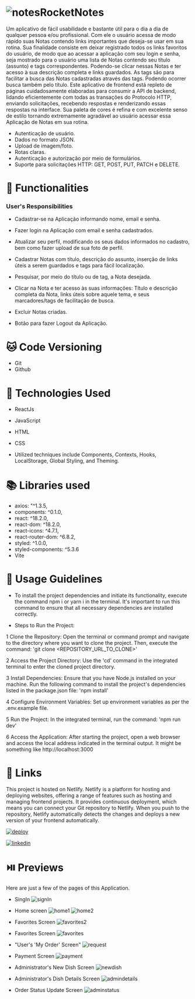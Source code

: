 # ![notes](https://cdn-icons-png.flaticon.com/128/1355/1355663.png)RocketNotes
Um aplicativo de fácil usabilidade e bastante útil para o dia a dia de qualquer pessoa e/ou profissional. Com ele o usuário acessa de modo rápido suas Notas contendo links importantes que deseja-se usar em sua rotina. 
Sua finalidade consiste em deixar registrado todos os links favoritos do usuário, de modo que ao acessar a aplicação com seu login e senha, seja mostrado para o usuário uma lista de Notas contendo seu título (assunto) e tags correspondentes. Podendo-se clicar nessas Notas e ter acesso à sua descrição completa e links guardados.
As tags são para facilitar a busca das Notas cadastradas através das tags.  Podendo ocorrer busca também pelo título. 
Este aplicativo de frontend está repleto de páginas cuidadosamente elaboradas para consumir a API de backend, lidando eficientemente com todas as transações do Protocolo HTTP, enviando solicitações, recebendo respostas e renderizando essas respostas na interface.
Sua paleta de cores é refina e com excelente senso de estilo tornando extremamente agradável ao usuário acessar essa Aplicação de Notas em sua rotina.

- Autenticação de usuário.
- Dados no formato JSON.
- Upload de imagem/foto.
- Rotas claras.
- Autenticação e autorização por meio de formulários.
- Suporte para solicitações HTTP: GET, POST, PUT, PATCH e DELETE.

# 🎯 Functionalities 
### User's Responsibilities
- Cadastrar-se na Aplicação informando nome, email e senha.

- Fazer login na Aplicação com email e senha cadastrados.

- Atualizar seu perfil, modificando os seus dados informados no cadastro, bem como fazer upload de sua foto de perfil.

- Cadastrar Notas com título, descrição do assunto, inserção de links úteis a serem guardados e tags para fácil localização.

- Pesquisar, por meio do título ou de tag, a Nota desejada.

- Clicar na Nota e ter acesso às suas informações: Título e descrição completa da Nota, links úteis sobre aquele tema, e seus marcadores/tags de facilitação de busca.

- Excluir Notas criadas.

- Botão para fazer Logout da Aplicação.

 # 🐱 Code Versioning
- Git
- Github

# 🚀 Technologies Used 
- ReactJs
- JavaScript
- HTML
- CSS

- Utilized techniques include Components, Contexts, Hooks, LocalStorage, Global Styling, and Theming.

# 📚 Libraries used 
- axios: "^1.3.5,
- components: ^0.1.0,
- react: ^18.2.0,
- react-dom: ^18.2.0,
- react-icons: ^4.7.1,
- react-router-dom: ^6.8.2,
- styled: ^1.0.0,
- styled-components: ^5.3.6
- Vite

# 🧭 Usage Guidelines 
- To install the project dependencies and initiate its functionality, execute the command npm i or yarn i in the terminal. It's important to run this command to ensure that all necessary dependencies are installed correctly.

- Steps to Run the Project:

1 Clone the Repository:
Open the terminal or command prompt and navigate to the directory where you want to clone the project. Then, execute the command: 'git clone <REPOSITORY_URL_TO_CLONE>'

2 Access the Project Directory:
Use the 'cd' command in the integrated terminal to enter the cloned project directory.

3 Install Dependencies:
Ensure that you have Node.js installed on your machine. Run the following command to install the project's dependencies listed in the package.json file: 'npm install'

4 Configure Environment Variables:
Set up environment variables as per the .env.example file.

5 Run the Project:
In the integrated terminal, run the command: 'npm run dev'

6 Access the Application:
After starting the project, open a web browser and access the local address indicated in the terminal output. It might be something like http://localhost:3000

# 🔗 Links
This project is hosted on Netlify.
Netlify is a platform for hosting and deploying websites, offering a range of features such as hosting and managing frontend projects. It provides continuous deployment, which means you can connect your Git repository to Netlify. When you push to the repository, Netlify automatically detects the changes and deploys a new version of your frontend automatically.

[![deploy](https://img.shields.io/badge/deploy-00BFFF?style=for-the-badge&logo=cloud&logoColor=white)](https://notesbyme.netlify.app)


[![linkedin](https://img.shields.io/badge/linkedin-0A66C2?style=for-the-badge&logo=linkedin&logoColor=white)](https://www.linkedin.com/in/larissa-adler-ewertoncoelho1000)

# ⏯️ Previews
Here are just a few of the pages of this Application.

- SingIn
![signIn](https://github.com/LaraAEC/rocketNotes_page/assets/91379960/884d451d-0bdf-404b-80ca-16b17cb57d58)

- Home screen
![home1](https://github.com/LaraAEC/api_foodExplorer/assets/91379960/82efd1e5-1114-4527-b955-af6bfda85ca9)
![home2](https://github.com/LaraAEC/api_foodExplorer/assets/91379960/70fcb680-3528-4b6f-98d1-23708df45198)

- Favorites Screen
![favorites2](https://github.com/LaraAEC/api_foodExplorer/assets/91379960/b119d421-5a92-4e3a-bf51-f1a1b204f43e)

- Favorites Screen
![favorites](https://github.com/LaraAEC/foodExplorer_page/assets/91379960/b5ff5ab4-dd16-42c0-b914-464a388226db)

- "User's 'My Order' Screen"
![request](https://github.com/LaraAEC/api_foodExplorer/assets/91379960/7c691bb7-74a5-4b1b-95a6-dd0fb4faf3a1)

- Payment Screen
![payment](https://github.com/LaraAEC/api_foodExplorer/assets/91379960/b489c0df-8112-4947-9c14-bbd31cc5c085)

- Administrator's New Dish Screen
![newdish](https://github.com/LaraAEC/api_foodExplorer/assets/91379960/9db1a087-f4ec-4c57-8dc3-8f64c0d120d1)

- Administrator's Dish Details Screen
![admindetails](https://github.com/LaraAEC/api_foodExplorer/assets/91379960/0f39672b-802a-4ccb-b5a5-0d87d535a8cb)

- Order Status Update Screen
![adminstatus](https://github.com/LaraAEC/api_foodExplorer/assets/91379960/bf642e47-62d1-4ea5-bc6f-7e47f6458b98)


